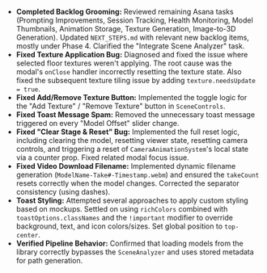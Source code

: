 *   **Completed Backlog Grooming:** Reviewed remaining Asana tasks (Prompting Improvements, Session Tracking, Health Monitoring, Model Thumbnails, Animation Storage, Texture Generation, Image-to-3D Generation). Updated `NEXT_STEPS.md` with relevant new backlog items, mostly under Phase 4. Clarified the "Integrate Scene Analyzer" task.
*   **Fixed Texture Application Bug:** Diagnosed and fixed the issue where selected floor textures weren't applying. The root cause was the modal's `onClose` handler incorrectly resetting the texture state. Also fixed the subsequent texture tiling issue by adding `texture.needsUpdate = true`.
*   **Fixed Add/Remove Texture Button:** Implemented the toggle logic for the "Add Texture" / "Remove Texture" button in `SceneControls`.
*   **Fixed Toast Message Spam:** Removed the unnecessary toast message triggered on every "Model Offset" slider change.
*   **Fixed "Clear Stage & Reset" Bug:** Implemented the full reset logic, including clearing the model, resetting viewer state, resetting camera controls, and triggering a reset of `CameraAnimationSystem`'s local state via a counter prop. Fixed related modal focus issue.
*   **Fixed Video Download Filename:** Implemented dynamic filename generation (`ModelName-Take#-Timestamp.webm`) and ensured the `takeCount` resets correctly when the model changes. Corrected the separator consistency (using dashes).
*   **Toast Styling:** Attempted several approaches to apply custom styling based on mockups. Settled on using `richColors` combined with `toastOptions.classNames` and the `!important` modifier to override background, text, and icon colors/sizes. Set global position to `top-center`.
*   **Verified Pipeline Behavior:** Confirmed that loading models from the library correctly bypasses the `SceneAnalyzer` and uses stored metadata for path generation.